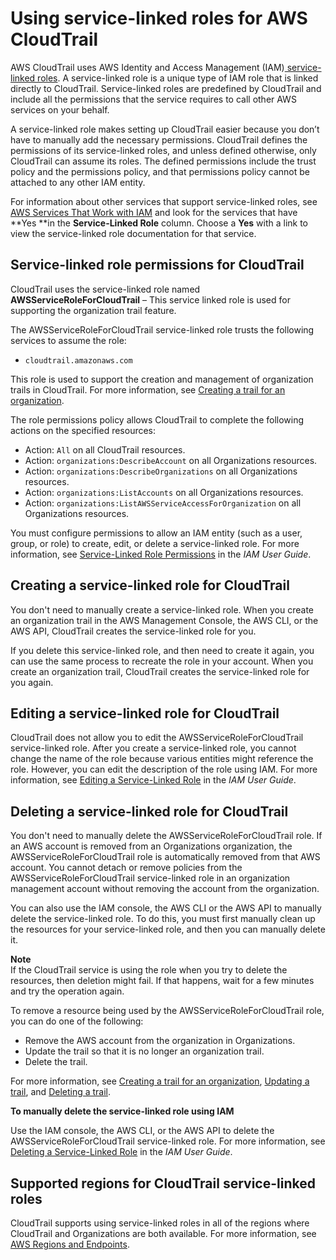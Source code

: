 # Using service\-linked roles for AWS CloudTrail<a name="using-service-linked-roles"></a>

AWS CloudTrail uses AWS Identity and Access Management \(IAM\)[ service\-linked roles](https://docs.aws.amazon.com/IAM/latest/UserGuide/id_roles_terms-and-concepts.html#iam-term-service-linked-role)\. A service\-linked role is a unique type of IAM role that is linked directly to CloudTrail\. Service\-linked roles are predefined by CloudTrail and include all the permissions that the service requires to call other AWS services on your behalf\. 

A service\-linked role makes setting up CloudTrail easier because you don’t have to manually add the necessary permissions\. CloudTrail defines the permissions of its service\-linked roles, and unless defined otherwise, only CloudTrail can assume its roles\. The defined permissions include the trust policy and the permissions policy, and that permissions policy cannot be attached to any other IAM entity\.

For information about other services that support service\-linked roles, see [AWS Services That Work with IAM](https://docs.aws.amazon.com/IAM/latest/UserGuide/reference_aws-services-that-work-with-iam.html) and look for the services that have **Yes **in the **Service\-Linked Role** column\. Choose a **Yes** with a link to view the service\-linked role documentation for that service\.

## Service\-linked role permissions for CloudTrail<a name="slr-permissions"></a>

CloudTrail uses the service\-linked role named **AWSServiceRoleForCloudTrail** – This service linked role is used for supporting the organization trail feature\.

The AWSServiceRoleForCloudTrail service\-linked role trusts the following services to assume the role:
+ `cloudtrail.amazonaws.com`

This role is used to support the creation and management of organization trails in CloudTrail\. For more information, see [Creating a trail for an organization](creating-trail-organization.md)\.

The role permissions policy allows CloudTrail to complete the following actions on the specified resources:
+ Action: `All` on all CloudTrail resources\.
+ Action: `organizations:DescribeAccount` on all Organizations resources\. 
+ Action: `organizations:DescribeOrganizations` on all Organizations resources\. 
+ Action: `organizations:ListAccounts` on all Organizations resources\. 
+ Action: `organizations:ListAWSServiceAccessForOrganization` on all Organizations resources\. 

You must configure permissions to allow an IAM entity \(such as a user, group, or role\) to create, edit, or delete a service\-linked role\. For more information, see [Service\-Linked Role Permissions](https://docs.aws.amazon.com/IAM/latest/UserGuide/using-service-linked-roles.html#service-linked-role-permissions) in the *IAM User Guide*\.

## Creating a service\-linked role for CloudTrail<a name="create-slr"></a>

You don't need to manually create a service\-linked role\. When you create an organization trail in the AWS Management Console, the AWS CLI, or the AWS API, CloudTrail creates the service\-linked role for you\. 

If you delete this service\-linked role, and then need to create it again, you can use the same process to recreate the role in your account\. When you create an organization trail, CloudTrail creates the service\-linked role for you again\. 

## Editing a service\-linked role for CloudTrail<a name="edit-slr"></a>

CloudTrail does not allow you to edit the AWSServiceRoleForCloudTrail service\-linked role\. After you create a service\-linked role, you cannot change the name of the role because various entities might reference the role\. However, you can edit the description of the role using IAM\. For more information, see [Editing a Service\-Linked Role](https://docs.aws.amazon.com/IAM/latest/UserGuide/using-service-linked-roles.html#edit-service-linked-role) in the *IAM User Guide*\.

## Deleting a service\-linked role for CloudTrail<a name="delete-slr"></a>

You don't need to manually delete the AWSServiceRoleForCloudTrail role\. If an AWS account is removed from an Organizations organization, the AWSServiceRoleForCloudTrail role is automatically removed from that AWS account\. You cannot detach or remove policies from the AWSServiceRoleForCloudTrail service\-linked role in an organization management account without removing the account from the organization\.

You can also use the IAM console, the AWS CLI or the AWS API to manually delete the service\-linked role\. To do this, you must first manually clean up the resources for your service\-linked role, and then you can manually delete it\. 

**Note**  
If the CloudTrail service is using the role when you try to delete the resources, then deletion might fail\. If that happens, wait for a few minutes and try the operation again\.

To remove a resource being used by the AWSServiceRoleForCloudTrail role, you can do one of the following:
+ Remove the AWS account from the organization in Organizations\.
+ Update the trail so that it is no longer an organization trail\.
+ Delete the trail\.

For more information, see [Creating a trail for an organization](creating-trail-organization.md), [Updating a trail](cloudtrail-update-a-trail-console.md), and [Deleting a trail](cloudtrail-delete-trails-console.md)\.

**To manually delete the service\-linked role using IAM**

Use the IAM console, the AWS CLI, or the AWS API to delete the AWSServiceRoleForCloudTrail service\-linked role\. For more information, see [Deleting a Service\-Linked Role](https://docs.aws.amazon.com/IAM/latest/UserGuide/using-service-linked-roles.html#delete-service-linked-role) in the *IAM User Guide*\.

## Supported regions for CloudTrail service\-linked roles<a name="slr-regions"></a>

CloudTrail supports using service\-linked roles in all of the regions where CloudTrail and Organizations are both available\. For more information, see [AWS Regions and Endpoints](https://docs.aws.amazon.com/general/latest/gr/rande.html)\.